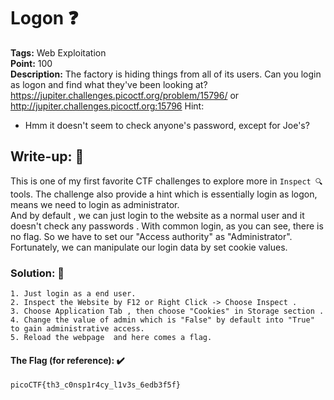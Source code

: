 # Logon ❓
**Tags:** Web Exploitation<br>
**Point:** 100<br>
**Description:** The factory is hiding things from all of its users. Can you login as logon and find what they've been looking at?
https://jupiter.challenges.picoctf.org/problem/15796/ or http://jupiter.challenges.picoctf.org:15796
Hint:
- Hmm it doesn't seem to check anyone's password, except for Joe's?

## Write-up: 📝
This is one of my first favorite CTF challenges to explore more in ```Inspect 🔍``` tools. The challenge also provide a hint which is essentially login as logon, means we need to login as administrator.<br>
And by default , we can just login to the website as a normal user and it doesn't check any passwords . With common login, as you can see, there is no flag. So we have to set our "Access authority" as "Administrator". Fortunately, we can manipulate our login data by set cookie values.

### Solution: 💯
```
1. Just login as a end user.
2. Inspect the Website by F12 or Right Click -> Choose Inspect .
3. Choose Application Tab , then choose "Cookies" in Storage section . 
4. Change the value of admin which is "False" by default into "True" to gain administrative access.
5. Reload the webpage  and here comes a flag. 
```

#### The Flag (for reference): ✔️
```
picoCTF{th3_c0nsp1r4cy_l1v3s_6edb3f5f}
```
